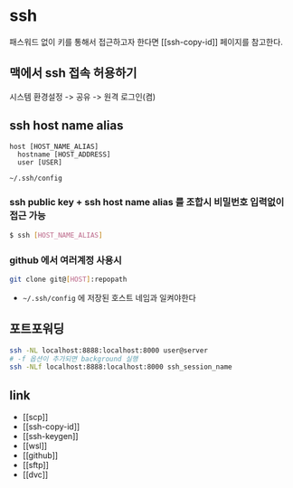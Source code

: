 # ssh

패스워드 없이 키를 통해서 접근하고자 한다면 [[ssh-copy-id]] 페이지를 참고한다.

## 맥에서 ssh 접속 허용하기
시스템 환경설정 -> 공유 -> 원격 로그인(켬)

## ssh host name alias
```text
host [HOST_NAME_ALIAS]
  hostname [HOST_ADDRESS]
  user [USER]
```
`~/.ssh/config`

### ssh public key + ssh host name alias 를 조합시 비밀번호 입력없이 접근 가능
```sh
$ ssh [HOST_NAME_ALIAS]
```

### github 에서 여러계정 사용시
```sh 
git clone git@[HOST]:repopath
```
- `~/.ssh/config` 에 저장된 호스트 네임과 일켜야한다

## 포트포워딩
```sh 
ssh -NL localhost:8888:localhost:8000 user@server
# -f 옵션이 추가되면 background 실행
ssh -NLf localhost:8888:localhost:8000 ssh_session_name
```

## link
- [[scp]]
- [[ssh-copy-id]]
- [[ssh-keygen]]
- [[wsl]]
- [[github]]
- [[sftp]]
- [[dvc]]
